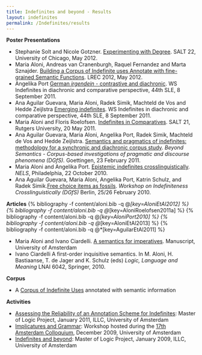 ```yaml
---
title: Indefinites and beyond - Results
layout: indefinites
permalink: /Indefinites/results
---
```

**Poster Presentations**
- Stephanie Solt and Nicole Gotzner. [Experimenting with Degree](resources/Salt_FINAL.pdf).  SALT 22, University of Chicago, May 2012.
- Maria Aloni, Andreas van Cranenburgh, Raquel  Fernandez and Marta Sznajder. [Building a Corpus of Indefinite uses Annotate with fine-grained Semantic Functions](resources/lrec2012poster.pdf).  LREC 2012, May 2012.
- Angelika Port [German *irgendein* \- contrastive and diachronic](resources/spainwsindefinites.pdf). WS Indefinites in diachronic and comparative perspective, 44th SLE, 8 September 2011.
- Ana Aguilar Guevara, Maria Aloni, Radek Simik, Machteld de Vos and Hedde Zeijlstra [Emerging indefinites](resources/Emerging-indefinites.pdf). WS Indefinites in diachronic and comparative perspective, 44th SLE, 8 September 2011.
- Maria Aloni and Floris Roelofsen. [Indefinites in Comparatives](resources/salt11-slides.pdf). SALT 21, Rutgers University, 20 May 2011.
- Ana Aguilar Guevara, Maria Aloni, Angelika Port, Radek Simik, Machteld de Vos and Hedde Zeijlstra. [Semantics and pragmatics of indefinites: methodology for a synchronic and diachronic corpus study](resources/slides+decision-tree.pdf). <em>Beyond Semantics - Corpus-based investigations of pragmatic and discourse phenomena (DGfS).</em> Goettingen, 23 February 2011.
- Maria Aloni and Angelika Port. [Epistemic indefinites crosslinguistically](resources/NELS2010-handout.pdf). <em>NELS</em>, Philadelphia, 22 October 2010.
- Ana Aguilar Guevara, Maria Aloni, Angelika Port, Katrin Schulz, and Radek Simik.[Free choice items as fossils](resources/DGfS2010.pdf). <em>Workshop on Indefiniteness Crosslinguistically (DGfS)</em> Berlin, 25/26 February 2010.

**Articles**
{% bibliography -f content/aloni.bib -q @*[key=AloniEtAl2012] %}
{% bibliography -f content/aloni.bib -q @*[key=AloniRoelofsen2011a] %}
{% bibliography -f content/aloni.bib -q @*[key=AloniPort2010] %}
{% bibliography -f content/aloni.bib -q @*[key=AloniEtAl2013] %}
{% bibliography -f content/aloni.bib -q @*[key=AguilarEtAl2011] %}
- Maria Aloni and Ivano Ciardelli. [A semantics for imperatives](resources/aloni-ciardelli.pdf).   Manuscript, University of Amsterdam 
- Ivano Ciardelli A first-order inquisitive semantics. In M. Aloni, H. Bastiaanse, T. de Jager and K. Schulz (eds) <em>Logic, Language and Meaning</em> LNAI 6042, Springer, 2010.

**Corpus**
- A <a href="/Indefinites/corpus">Corpus of Indefinite Uses</a> annotated with semantic information

**Activities**
- [Assessing the Reliability of an Annotation Scheme for Indefinites](https://staff.science.uva.nl/~raquel/teaching/MoLProject2011/): Master of Logic Project, January 2011, ILLC, University of Amsterdam
- [Implicatures and Grammar](https://www.illc.uva.nl/AC/AC2009/Workshops.html): Workshop hosted during the [17th Amsterdam Colloquium](https://www.illc.uva.nl/AC/AC2009), December 2009, University of Amsterdam
- [Indefinites and beyond](https://www.illc.uva.nl/MScLogic/courses/Projects-0809-Ic/AloniSchulzPort.html): Master of Logic Project, January 2009, ILLC, University of Amsterdam
